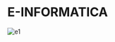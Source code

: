 # E-INFORMATICA

![e1](https://github.com/Samuelcruzfelixsales/E-INFORMATICA/assets/163362445/8bcfcfea-d6d2-4798-89c0-49d2cbf3a394)
